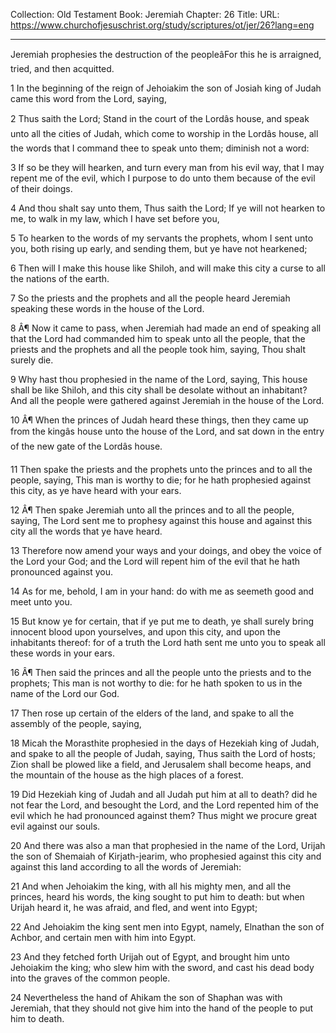 Collection: Old Testament
Book: Jeremiah
Chapter: 26
Title: 
URL: https://www.churchofjesuschrist.org/study/scriptures/ot/jer/26?lang=eng

---

Jeremiah prophesies the destruction of the peopleâFor this he is arraigned, tried, and then acquitted.

1 In the beginning of the reign of Jehoiakim the son of Josiah king of Judah came this word from the Lord, saying,

2 Thus saith the Lord; Stand in the court of the Lordâs house, and speak unto all the cities of Judah, which come to worship in the Lordâs house, all the words that I command thee to speak unto them; diminish not a word:

3 If so be they will hearken, and turn every man from his evil way, that I may repent me of the evil, which I purpose to do unto them because of the evil of their doings.

4 And thou shalt say unto them, Thus saith the Lord; If ye will not hearken to me, to walk in my law, which I have set before you,

5 To hearken to the words of my servants the prophets, whom I sent unto you, both rising up early, and sending them, but ye have not hearkened;

6 Then will I make this house like Shiloh, and will make this city a curse to all the nations of the earth.

7 So the priests and the prophets and all the people heard Jeremiah speaking these words in the house of the Lord.

8 Â¶ Now it came to pass, when Jeremiah had made an end of speaking all that the Lord had commanded him to speak unto all the people, that the priests and the prophets and all the people took him, saying, Thou shalt surely die.

9 Why hast thou prophesied in the name of the Lord, saying, This house shall be like Shiloh, and this city shall be desolate without an inhabitant? And all the people were gathered against Jeremiah in the house of the Lord.

10 Â¶ When the princes of Judah heard these things, then they came up from the kingâs house unto the house of the Lord, and sat down in the entry of the new gate of the Lordâs house.

11 Then spake the priests and the prophets unto the princes and to all the people, saying, This man is worthy to die; for he hath prophesied against this city, as ye have heard with your ears.

12 Â¶ Then spake Jeremiah unto all the princes and to all the people, saying, The Lord sent me to prophesy against this house and against this city all the words that ye have heard.

13 Therefore now amend your ways and your doings, and obey the voice of the Lord your God; and the Lord will repent him of the evil that he hath pronounced against you.

14 As for me, behold, I am in your hand: do with me as seemeth good and meet unto you.

15 But know ye for certain, that if ye put me to death, ye shall surely bring innocent blood upon yourselves, and upon this city, and upon the inhabitants thereof: for of a truth the Lord hath sent me unto you to speak all these words in your ears.

16 Â¶ Then said the princes and all the people unto the priests and to the prophets; This man is not worthy to die: for he hath spoken to us in the name of the Lord our God.

17 Then rose up certain of the elders of the land, and spake to all the assembly of the people, saying,

18 Micah the Morasthite prophesied in the days of Hezekiah king of Judah, and spake to all the people of Judah, saying, Thus saith the Lord of hosts; Zion shall be plowed like a field, and Jerusalem shall become heaps, and the mountain of the house as the high places of a forest.

19 Did Hezekiah king of Judah and all Judah put him at all to death? did he not fear the Lord, and besought the Lord, and the Lord repented him of the evil which he had pronounced against them? Thus might we procure great evil against our souls.

20 And there was also a man that prophesied in the name of the Lord, Urijah the son of Shemaiah of Kirjath-jearim, who prophesied against this city and against this land according to all the words of Jeremiah:

21 And when Jehoiakim the king, with all his mighty men, and all the princes, heard his words, the king sought to put him to death: but when Urijah heard it, he was afraid, and fled, and went into Egypt;

22 And Jehoiakim the king sent men into Egypt, namely, Elnathan the son of Achbor, and certain men with him into Egypt.

23 And they fetched forth Urijah out of Egypt, and brought him unto Jehoiakim the king; who slew him with the sword, and cast his dead body into the graves of the common people.

24 Nevertheless the hand of Ahikam the son of Shaphan was with Jeremiah, that they should not give him into the hand of the people to put him to death.
